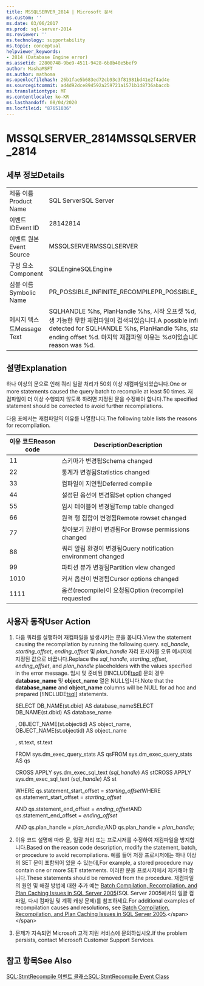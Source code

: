 ```yaml
---
title: MSSQLSERVER_2814 | Microsoft 문서
ms.custom: ''
ms.date: 03/06/2017
ms.prod: sql-server-2014
ms.reviewer: ''
ms.technology: supportability
ms.topic: conceptual
helpviewer_keywords:
- 2814 (Database Engine error)
ms.assetid: 22800748-9be9-4511-9428-6b8b40e5bef9
author: MashaMSFT
ms.author: mathoma
ms.openlocfilehash: 26b1fae5b683ed72cb93c3f81981bd41e2f4ad4e
ms.sourcegitcommit: ad4d92dce894592a259721a1571b1d8736abacdb
ms.translationtype: MT
ms.contentlocale: ko-KR
ms.lasthandoff: 08/04/2020
ms.locfileid: "87651036"
---
```

# <a name="mssqlserver_2814"></a><span data-ttu-id="0e7d5-102">MSSQLSERVER_2814</span><span class="sxs-lookup"><span data-stu-id="0e7d5-102">MSSQLSERVER_2814</span></span>
    
## <a name="details"></a><span data-ttu-id="0e7d5-103">세부 정보</span><span class="sxs-lookup"><span data-stu-id="0e7d5-103">Details</span></span>  
  
|||  
|-|-|  
|<span data-ttu-id="0e7d5-104">제품 이름</span><span class="sxs-lookup"><span data-stu-id="0e7d5-104">Product Name</span></span>|<span data-ttu-id="0e7d5-105">SQL Server</span><span class="sxs-lookup"><span data-stu-id="0e7d5-105">SQL Server</span></span>|  
|<span data-ttu-id="0e7d5-106">이벤트 ID</span><span class="sxs-lookup"><span data-stu-id="0e7d5-106">Event ID</span></span>|<span data-ttu-id="0e7d5-107">2814</span><span class="sxs-lookup"><span data-stu-id="0e7d5-107">2814</span></span>|  
|<span data-ttu-id="0e7d5-108">이벤트 원본</span><span class="sxs-lookup"><span data-stu-id="0e7d5-108">Event Source</span></span>|<span data-ttu-id="0e7d5-109">MSSQLSERVER</span><span class="sxs-lookup"><span data-stu-id="0e7d5-109">MSSQLSERVER</span></span>|  
|<span data-ttu-id="0e7d5-110">구성 요소</span><span class="sxs-lookup"><span data-stu-id="0e7d5-110">Component</span></span>|<span data-ttu-id="0e7d5-111">SQLEngine</span><span class="sxs-lookup"><span data-stu-id="0e7d5-111">SQLEngine</span></span>|  
|<span data-ttu-id="0e7d5-112">심볼 이름</span><span class="sxs-lookup"><span data-stu-id="0e7d5-112">Symbolic Name</span></span>|<span data-ttu-id="0e7d5-113">PR_POSSIBLE_INFINITE_RECOMPILE</span><span class="sxs-lookup"><span data-stu-id="0e7d5-113">PR_POSSIBLE_INFINITE_RECOMPILE</span></span>|  
|<span data-ttu-id="0e7d5-114">메시지 텍스트</span><span class="sxs-lookup"><span data-stu-id="0e7d5-114">Message Text</span></span>|<span data-ttu-id="0e7d5-115">SQLHANDLE %hs, PlanHandle %hs, 시작 오프셋 %d, 끝 오프셋 %d에 대해 발생 가능한 무한 재컴파일이 검색되었습니다.</span><span class="sxs-lookup"><span data-stu-id="0e7d5-115">A possible infinite recompile was detected for SQLHANDLE %hs, PlanHandle %hs, starting offset %d, ending offset %d.</span></span> <span data-ttu-id="0e7d5-116">마지막 재컴파일 이유는 %d이었습니다.</span><span class="sxs-lookup"><span data-stu-id="0e7d5-116">The last recompile reason was %d.</span></span>|  
  
## <a name="explanation"></a><span data-ttu-id="0e7d5-117">설명</span><span class="sxs-lookup"><span data-stu-id="0e7d5-117">Explanation</span></span>  
 <span data-ttu-id="0e7d5-118">하나 이상의 문으로 인해 쿼리 일괄 처리가 50회 이상 재컴파일되었습니다.</span><span class="sxs-lookup"><span data-stu-id="0e7d5-118">One or more statements caused the query batch to recompile at least 50 times.</span></span> <span data-ttu-id="0e7d5-119">재컴파일이 더 이상 수행되지 않도록 하려면 지정된 문을 수정해야 합니다.</span><span class="sxs-lookup"><span data-stu-id="0e7d5-119">The specified statement should be corrected to avoid further recompilations.</span></span>  
  
 <span data-ttu-id="0e7d5-120">다음 표에서는 재컴파일의 이유를 나열합니다.</span><span class="sxs-lookup"><span data-stu-id="0e7d5-120">The following table lists the reasons for recompilation.</span></span>  
  
|<span data-ttu-id="0e7d5-121">이유 코드</span><span class="sxs-lookup"><span data-stu-id="0e7d5-121">Reason code</span></span>|<span data-ttu-id="0e7d5-122">Description</span><span class="sxs-lookup"><span data-stu-id="0e7d5-122">Description</span></span>|  
|-----------------|-----------------|  
|<span data-ttu-id="0e7d5-123">1</span><span class="sxs-lookup"><span data-stu-id="0e7d5-123">1</span></span>|<span data-ttu-id="0e7d5-124">스키마가 변경됨</span><span class="sxs-lookup"><span data-stu-id="0e7d5-124">Schema changed</span></span>|  
|<span data-ttu-id="0e7d5-125">2</span><span class="sxs-lookup"><span data-stu-id="0e7d5-125">2</span></span>|<span data-ttu-id="0e7d5-126">통계가 변경됨</span><span class="sxs-lookup"><span data-stu-id="0e7d5-126">Statistics changed</span></span>|  
|<span data-ttu-id="0e7d5-127">3</span><span class="sxs-lookup"><span data-stu-id="0e7d5-127">3</span></span>|<span data-ttu-id="0e7d5-128">컴파일이 지연됨</span><span class="sxs-lookup"><span data-stu-id="0e7d5-128">Deferred compile</span></span>|  
|<span data-ttu-id="0e7d5-129">4</span><span class="sxs-lookup"><span data-stu-id="0e7d5-129">4</span></span>|<span data-ttu-id="0e7d5-130">설정된 옵션이 변경됨</span><span class="sxs-lookup"><span data-stu-id="0e7d5-130">Set option changed</span></span>|  
|<span data-ttu-id="0e7d5-131">5</span><span class="sxs-lookup"><span data-stu-id="0e7d5-131">5</span></span>|<span data-ttu-id="0e7d5-132">임시 테이블이 변경됨</span><span class="sxs-lookup"><span data-stu-id="0e7d5-132">Temp table changed</span></span>|  
|<span data-ttu-id="0e7d5-133">6</span><span class="sxs-lookup"><span data-stu-id="0e7d5-133">6</span></span>|<span data-ttu-id="0e7d5-134">원격 행 집합이 변경됨</span><span class="sxs-lookup"><span data-stu-id="0e7d5-134">Remote rowset changed</span></span>|  
|<span data-ttu-id="0e7d5-135">7</span><span class="sxs-lookup"><span data-stu-id="0e7d5-135">7</span></span>|<span data-ttu-id="0e7d5-136">찾아보기 권한이 변경됨</span><span class="sxs-lookup"><span data-stu-id="0e7d5-136">For Browse permissions changed</span></span>|  
|<span data-ttu-id="0e7d5-137">8</span><span class="sxs-lookup"><span data-stu-id="0e7d5-137">8</span></span>|<span data-ttu-id="0e7d5-138">쿼리 알림 환경이 변경됨</span><span class="sxs-lookup"><span data-stu-id="0e7d5-138">Query notification environment changed</span></span>|  
|<span data-ttu-id="0e7d5-139">9</span><span class="sxs-lookup"><span data-stu-id="0e7d5-139">9</span></span>|<span data-ttu-id="0e7d5-140">파티션 뷰가 변경됨</span><span class="sxs-lookup"><span data-stu-id="0e7d5-140">Partition view changed</span></span>|  
|<span data-ttu-id="0e7d5-141">10</span><span class="sxs-lookup"><span data-stu-id="0e7d5-141">10</span></span>|<span data-ttu-id="0e7d5-142">커서 옵션이 변경됨</span><span class="sxs-lookup"><span data-stu-id="0e7d5-142">Cursor options changed</span></span>|  
|<span data-ttu-id="0e7d5-143">11</span><span class="sxs-lookup"><span data-stu-id="0e7d5-143">11</span></span>|<span data-ttu-id="0e7d5-144">옵션(recompile)이 요청됨</span><span class="sxs-lookup"><span data-stu-id="0e7d5-144">Option (recompile) requested</span></span>|  
  
## <a name="user-action"></a><span data-ttu-id="0e7d5-145">사용자 동작</span><span class="sxs-lookup"><span data-stu-id="0e7d5-145">User Action</span></span>  
  
1.  <span data-ttu-id="0e7d5-146">다음 쿼리를 실행하여 재컴파일을 발생시키는 문을 봅니다.</span><span class="sxs-lookup"><span data-stu-id="0e7d5-146">View the statement causing the recompilation by running the following query.</span></span> <span data-ttu-id="0e7d5-147">*sql_handle*, *starting_offset*, *ending_offset* 및 *plan_handle* 자리 표시자를 오류 메시지에 지정된 값으로 바꿉니다.</span><span class="sxs-lookup"><span data-stu-id="0e7d5-147">Replace the *sql_handle*, *starting_offset*, *ending_offset*, and *plan_handle* placeholders with the values specified in the error message.</span></span> <span data-ttu-id="0e7d5-148">임시 및 준비된 [!INCLUDE[tsql](../../includes/tsql-md.md)] 문의 경우 **database_name** 및 **object_name** 열은 NULL입니다.</span><span class="sxs-lookup"><span data-stu-id="0e7d5-148">Note that the **database_name** and **object_name** columns will be NULL for ad hoc and prepared [!INCLUDE[tsql](../../includes/tsql-md.md)] statements.</span></span>  
  
     <span data-ttu-id="0e7d5-149">SELECT DB_NAME(st.dbid) AS database_name</span><span class="sxs-lookup"><span data-stu-id="0e7d5-149">SELECT DB_NAME(st.dbid) AS database_name</span></span>  
  
     <span data-ttu-id="0e7d5-150">, OBJECT_NAME(st.objectid) AS object_name</span><span class="sxs-lookup"><span data-stu-id="0e7d5-150">, OBJECT_NAME(st.objectid) AS object_name</span></span>  
  
     <span data-ttu-id="0e7d5-151">, st.text</span><span class="sxs-lookup"><span data-stu-id="0e7d5-151">, st.text</span></span>  
  
     <span data-ttu-id="0e7d5-152">FROM sys.dm_exec_query_stats AS qs</span><span class="sxs-lookup"><span data-stu-id="0e7d5-152">FROM sys.dm_exec_query_stats AS qs</span></span>  
  
     <span data-ttu-id="0e7d5-153">CROSS APPLY sys.dm_exec_sql_text (*sql_handle*) AS st</span><span class="sxs-lookup"><span data-stu-id="0e7d5-153">CROSS APPLY sys.dm_exec_sql_text (*sql_handle*) AS st</span></span>  
  
     <span data-ttu-id="0e7d5-154">WHERE qs.statement_start_offset = *starting_offset*</span><span class="sxs-lookup"><span data-stu-id="0e7d5-154">WHERE qs.statement_start_offset = *starting_offset*</span></span>  
  
     <span data-ttu-id="0e7d5-155">AND qs.statement_end_offset = *ending_offset*</span><span class="sxs-lookup"><span data-stu-id="0e7d5-155">AND qs.statement_end_offset = *ending_offset*</span></span>  
  
     <span data-ttu-id="0e7d5-156">AND qs.plan_handle = *plan_handle*;</span><span class="sxs-lookup"><span data-stu-id="0e7d5-156">AND qs.plan_handle = *plan_handle*;</span></span>  
  
2.  <span data-ttu-id="0e7d5-157">이유 코드 설명에 따라 문, 일괄 처리 또는 프로시저를 수정하여 재컴파일을 방지합니다.</span><span class="sxs-lookup"><span data-stu-id="0e7d5-157">Based on the reason code description, modify the statement, batch, or procedure to avoid recompilations.</span></span> <span data-ttu-id="0e7d5-158">예를 들어 저장 프로시저에는 하나 이상의 SET 문이 포함되어 있을 수 있는데,</span><span class="sxs-lookup"><span data-stu-id="0e7d5-158">For example, a stored procedure may contain one or more SET statements.</span></span> <span data-ttu-id="0e7d5-159">이러한 문을 프로시저에서 제거해야 합니다.</span><span class="sxs-lookup"><span data-stu-id="0e7d5-159">These statements should be removed from the procedure.</span></span> <span data-ttu-id="0e7d5-160">재컴파일의 원인 및 해결 방법에 대한 추가 예는 [Batch Compilation, Recompilation, and Plan Caching Issues in SQL Server 2005](https://docs.microsoft.com/previous-versions/sql/sql-server-2005/administrator/cc966425(v=technet.10))(SQL Server 2005에서의 일괄 컴파일, 다시 컴파일 및 계획 캐싱 문제)를 참조하세요.</span><span class="sxs-lookup"><span data-stu-id="0e7d5-160">For additional examples of recompilation causes and resolutions, see [Batch Compilation, Recompilation, and Plan Caching Issues in SQL Server 2005](https://docs.microsoft.com/previous-versions/sql/sql-server-2005/administrator/cc966425(v=technet.10)).</span></span>  
  
3.  <span data-ttu-id="0e7d5-161">문제가 지속되면 Microsoft 고객 지원 서비스에 문의하십시오.</span><span class="sxs-lookup"><span data-stu-id="0e7d5-161">If the problem persists, contact Microsoft Customer Support Services.</span></span>  
  
## <a name="see-also"></a><span data-ttu-id="0e7d5-162">참고 항목</span><span class="sxs-lookup"><span data-stu-id="0e7d5-162">See Also</span></span>  
 [<span data-ttu-id="0e7d5-163">SQL:StmtRecompile 이벤트 클래스</span><span class="sxs-lookup"><span data-stu-id="0e7d5-163">SQL:StmtRecompile Event Class</span></span>](../event-classes/sql-stmtrecompile-event-class.md)  
  
  
